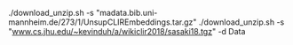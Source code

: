 ./download_unzip.sh  -s "madata.bib.uni-mannheim.de/273/1/UnsupCLIREmbeddings.tar.gz"
./download_unzip.sh  -s "www.cs.jhu.edu/~kevinduh/a/wikiclir2018/sasaki18.tgz" -d Data
